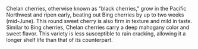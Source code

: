Chelan cherries, otherwise known as "black cherries," grow in the Pacific Northwest and ripen early, beating out Bing cherries by up to two weeks (mid-June). This round sweet cherry is also firm in texture and mild in taste. Similar to Bing cherries, Chelan cherries carry a deep mahogany color and sweet flavor. This variety is less susceptible to rain cracking, allowing it a longer shelf life than that of its counterpart. 